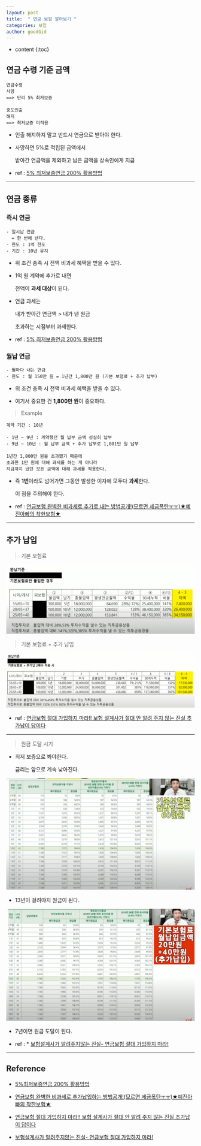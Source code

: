 ```yaml
---
layout: post
title:  " 연금 보험 알아보기 "
categories: 보험
author: goodGid
---
```

* content
{:toc}

## 연금 수령 기준 금액

```
연금수령
사망 
==> 단리 5% 최저보증

중도인출
해지
==> 최저보증 미적용
```

* 인출 해지하지 말고 반드시 연금으로 받아야 한다.

* 사망하면 5%로 적립된 금액에서 

  받아간 연금액을 제외하고 남은 금액을 상속인에게 지급

* ref : [5% 최저보증연금 200% 활용방법](https://www.youtube.com/watch?v=Njv5tCRNKfc)

---




## 연금 종류

### 즉시 연금

```
- 일시납 연금
  = 한 번에 낸다.
- 한도 : 1억 한도 
- 기간 : 10년 유지
```

* 위 조건 충족 시 전액 비과세 혜택을 받을 수 있다.

* 1억 원 계약에 추가로 내면

  전액이 **과세 대상**이 된다.

* 연금 과세는

  내가 받아간 연금액 > 내가 낸 원금 

  초과하는 시점부터 과세한다.

* ref : [5% 최저보증연금 200% 활용방법](https://www.youtube.com/watch?v=Njv5tCRNKfc)




### 월납 연금

```
- 월마다 내는 연금
- 한도 : 월 150만 원 = 1년간 1,800만 원 (기본 보험료 + 추가 납부)
```

* 위 조건 충족 시 전액 비과세 혜택을 받을 수 있다.

* 여기서 중요한 건 **1,800만 원**이 중요하다.


> Example

```
계약 기간 : 10년

- 1년 ~ 9년 : 계약했던 월 납부 금액 성실히 납부
- 9년 ~ 10년 : 월 납부 금액 + 추가 납부로 1,801만 원 납부

1년간 1,800만 원을 초과했기 때문에
초과한 1만 원에 대해 과세를 하는 게 아니라
지금까지 냈던 모든 금액에 대해 과세를 적용한다.
```

* 즉 **1번**이라도 넘어가면 그동안 발생한 이자에 모두다 **과세**한다.

  이 점을 주의해야 한다.

* ref : [연금보험 완벽한 비과세로 추가로 내는 방법공개!(모르면 세금폭탄ㅜㅜ)★예진아빠의 착한보험★](https://www.youtube.com/watch?v=r626IkJxaPM)
 

---

## 추가 납입

> 기본 보험료

![](/assets/img/insurance/Pension-Insurance_1.png)

> 기본 보험료 + 추가 납입

![](/assets/img/insurance/Pension-Insurance_2.png)

* ref : [연금보험 절대 가입하지 마라!! 보험 설계사가 절대 안 알려 주지 않는 진실 추가납이 답이다](https://www.youtube.com/watch?v=vR_T5hEZwM8)


---

> 원금 도달 시기

* 최저 보증으로 봐야한다.

  금리는 앞으로 계속 낮아진다.

![](/assets/img/insurance/Pension-Insurance_3.png)

* 13년이 걸려야지 원금이 된다.

![](/assets/img/insurance/Pension-Insurance_4.png)

* 7년이면 원금 도달이 된다.

* ref : * [보험설계사가 알려주지않는 진실- 연금보험 절대 가입하지 마라!](https://www.youtube.com/watch?v=hzh_0UXfU60)




---

## Reference

* [5%최저보증연금 200% 활용방법](https://www.youtube.com/watch?v=Njv5tCRNKfc)

* [연금보험 완벽한 비과세로 추가납입하는 방법공개!(모르면 세금폭탄ㅜㅜ)★예진아빠의 착한보험★](https://www.youtube.com/watch?v=r626IkJxaPM)

* [연금보험 절대 가입하지 마라!! 보험 설계사가 절대 안 알려 주지 않는 진실 추가납이 답이다](https://www.youtube.com/watch?v=vR_T5hEZwM8)

* [보험설계사가 알려주지않는 진실- 연금보험 절대 가입하지 마라!](https://www.youtube.com/watch?v=hzh_0UXfU60)